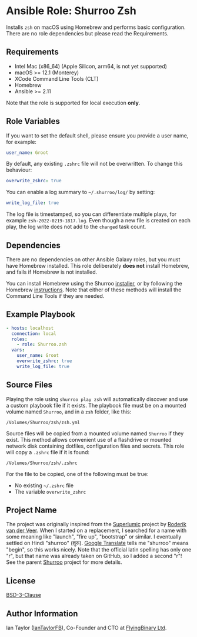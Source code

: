 Ansible Role: Shurroo Zsh
=========================

Installs `zsh` on macOS using Homebrew and performs basic configuration. There are no role dependencies but please read the Requirements.

Requirements
------------

* Intel Mac (x86_64) (Apple Silicon, arm64, is not yet supported)
* macOS >= 12.1 (Monterey)
* XCode Command Line Tools (CLT)
* Homebrew
* Ansible >= 2.11

Note that the role is supported for local execution **only**.

Role Variables
--------------

If you want to set the default shell, please ensure you provide a user name, for example:
```yaml
user_name: Groot
```

By default, any existing `.zshrc` file will not be overwritten. To change this behaviour:
```yaml
overwrite_zshrc: true
```

You can enable a log summary to `~/.shurroo/log/` by setting:
```yaml
write_log_file: true
```
The log file is timestamped, so you can differentiate multiple plays, for example `zsh-2022-0219-1817.log`. Even though a new file is created on each play, the log write does not add to the `changed` task count.


Dependencies
------------

There are no dependencies on other Ansible Galaxy roles, but you must have Homebrew installed. This role deliberately **does not** install Homebrew, and fails if Homebrew is not installed.

You can install Homebrew using the Shurroo [installer](https://github.com/Shurroo/install), or by following the Homebrew [instructions](https://brew.sh/). Note that either of these methods will install the Command Line Tools if they are needed.

Example Playbook
----------------

```yaml
- hosts: localhost
  connection: local
  roles:
    - role: Shurroo.zsh
  vars:
    user_name: Groot
    overwrite_zshrc: true
    write_log_file: true
```

Source Files
------------

Playing the role using `shurroo play zsh` will automatically discover and use a custom playbook file if it exists. The playbook file must be on a mounted volume named `Shurroo`, and in a `zsh` folder, like this:
```shell
/Volumes/Shurroo/zsh/zsh.yml
```

Source files will be copied from a mounted volume named `Shurroo` if they exist. This method allows convenient use of a flashdrive or mounted network disk containing dotfiles, configuration files and secrets. This role will copy a `.zshrc` file if it is found:
```shell
/Volumes/Shurroo/zsh/.zshrc
```
For the file to be copied, one of the following must be true:
* No existing `~/.zshrc` file
* The variable `overwrite_zshrc`

Project Name
------------

The project was originally inspired from the [Superlumic](https://github.com/superlumic/superlumic) project by [Roderik van der Veer](https://github.com/roderik). When I started on a replacement, I searched for a name with some meaning like "launch", "fire up", "bootstrap" or similar. I eventually settled on Hindi "shurroo" (शुरू). [Google Translate](https://translate.google.com/?sl=en&tl=hi&text=begin&op=translate) tells me "shurroo" means "begin", so this works nicely. Note that the official latin spelling has only one "r", but that name was already taken on GitHub, so I added a second "r"! See the parent [Shurroo](https://github.com/Shurroo/shurroo) project for more details.

License
-------

[BSD-3-Clause](https://spdx.org/licenses/BSD-3-Clause.html)

Author Information
------------------

Ian Taylor ([IanTaylorFB](https://github.com/IanTaylorFB)), Co-Founder and CTO at [FlyingBinary Ltd](https://flyingbinary.com).
